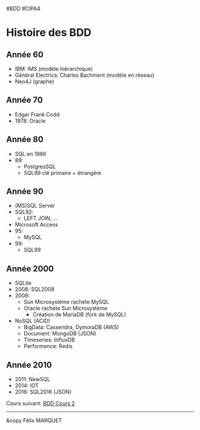 #BDD #CIPA4 

# Histoire des BDD
## Année 60
- IBM: IMS (modèle hiérarchique)
- Général Electrics: Charles Bachment (modèle en réseau)
- Neo4J (graphe)
## Année 70
- Edgar Frank Codd
- 1978: Oracle
## Année 80
- SQL en 1986
- 89: 
	- PostgresSQL
	- SQL89 clé primaire + étrangère
## Année 90
- (MS)SQL Server
- SQL92:
	- LEFT JOIN, ...
- Microsoft Access
- 95:
	- MySQL
- 99: 
	- SQL99
## Année 2000
- SQLite
- 2008: SQL2008
- 2009: 
	- Sun Microsystème rachète MySQL
	- Oracle rachète Sun Microsystème
		- Création de MariaDB (fork de MySQL)
- NoSQL (ACID)
	- BigData: Cassendra, DymoraDB (AWS)
	- Document: MongoDB (JSON)
	- Timeseries: InfluxDB
	- Performence: Redis
## Année 2010
- 2011: NewSQL
- 2014: IOT
- 2016: SQL2016 (JSON)

Cours suivant: [BDD Cours 2](BDD%20Cours%202.md)

---

&copy Félix MARQUET